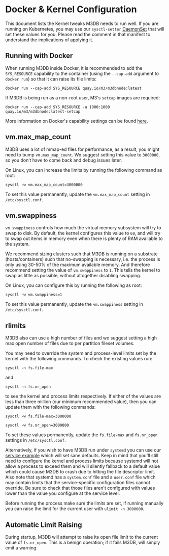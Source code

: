 Docker & Kernel Configuration
====================

This document lists the Kernel tweaks M3DB needs to run well. If you are running on Kubernetes, you may use our
`sysctl-setter` [DaemonSet](https://github.com/m3db/m3/blob/master/kube/sysctl-daemonset.yaml) that will set these
values for you. Please read the comment in that manifest to understand the implications of applying it.

## Running with Docker

When running M3DB inside Docker, it is recommended to add the `SYS_RESOURCE` capability to the container (using the
`--cap-add` argument to `docker run`) so that it can raise its file limits:

```
docker run --cap-add SYS_RESOURCE quay.io/m3/m3dbnode:latest
```

If M3DB is being run as a non-root user, M3's `setcap` images are required:
```
docker run --cap-add SYS_RESOURCE -u 1000:1000 quay.io/m3/m3dbnode:latest-setcap
```

More information on Docker's capability settings can be found [here][docker-caps].

## vm.max_map_count
M3DB uses a lot of mmap-ed files for performance, as a result, you might need to bump `vm.max_map_count`. We suggest setting this value to `3000000`, so you don’t have to come back and debug issues later.

On Linux, you can increase the limits by running the following command as root:
```
sysctl -w vm.max_map_count=3000000
```

To set this value permanently, update the `vm.max_map_count` setting in `/etc/sysctl.conf`.

## vm.swappiness
`vm.swappiness` controls how much the virtual memory subsystem will try to swap to disk. By default, the kernel configures this value to `60`, and will try to swap out items in memory even when there is plenty of RAM available to the system.

We recommend sizing clusters such that M3DB is running on a substrate (hosts/containers) such that no-swapping is necessary, i.e. the process is only using 30-50% of the maximum available memory. And therefore recommend setting the value of `vm.swappiness` to `1`. This tells the kernel to swap as little as possible, without altogether disabling swapping.

On Linux, you can configure this by running the following as root:
```
sysctl -w vm.swappiness=1
```

To set this value permanently, update the `vm.swappiness` setting in `/etc/sysctl.conf`.


## rlimits
M3DB also can use a high number of files and we suggest setting a high max open number of files due to per partition fileset volumes.

You may need to override the system and process-level limits set by the kernel with the following commands. To check the existing values run:

```
sysctl -n fs.file-max
```

and

```
sysctl -n fs.nr_open
```

to see the kernel and process limits respectively.
If either of the values are less than three million (our minimum recommended value), then you can update them with the following commands:

```
sysctl -w fs.file-max=3000000
```

```
sysctl -w fs.nr_open=3000000
```

To set these values permanently, update the `fs.file-max` and `fs.nr_open` settings in `/etc/sysctl.conf`.

Alternatively, if you wish to have M3DB run under `systemd` you can use our [service example](https://github.com/m3db/m3/tree/master/integrations/systemd/m3dbnode.service) which will set sane defaults.
Keep in mind that you'll still need to configure the kernel and process limits because systemd will not allow a process to exceed them and will silently fallback to a default value which could cause M3DB to crash due to hitting the file descriptor limit.
Also note that systemd has a `system.conf` file and a `user.conf` file which may contain limits that the service-specific configuration files cannot override.
Be sure to check that those files aren't configured with values lower than the value you configure at the service level.

Before running the process make sure the limits are set, if running manually you can raise the limit for the current user with `ulimit -n 3000000`.

## Automatic Limit Raising

During startup, M3DB will attempt to raise its open file limit to the current value of `fs.nr_open`. This is a benign
operation; if it fails M3DB, will simply emit a warning.

[docker-caps]: https://docs.docker.com/engine/reference/run/#runtime-privilege-and-linux-capabilities
